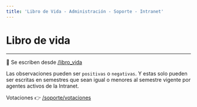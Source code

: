 ```yaml
---
title: 'Libro de Vida - Administración - Soporte - Intranet'
---
```

# Libro de vida
* * *

🔗 Se escriben desde [/libro_vida](/libro_vida)

Las observaciones pueden ser `positivas` o `negativas`. Y estas solo pueden ser escritas
en semestres que sean igual o menores al semestre vigente por agentes activos de la Intranet.

Votaciones 👉 [/soporte/votaciones](/soporte/votaciones)
